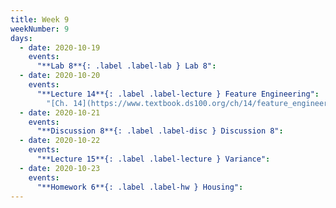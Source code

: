 ```yaml
---
title: Week 9
weekNumber: 9
days:
  - date: 2020-10-19
    events:
      "**Lab 8**{: .label .label-lab } Lab 8":
  - date: 2020-10-20
    events:
      "**Lecture 14**{: .label .label-lecture } Feature Engineering":
        "[Ch. 14](https://www.textbook.ds100.org/ch/14/feature_engineering.html)"
  - date: 2020-10-21
    events:
      "**Discussion 8**{: .label .label-disc } Discussion 8":
  - date: 2020-10-22
    events:
      "**Lecture 15**{: .label .label-lecture } Variance":
  - date: 2020-10-23
    events:
      "**Homework 6**{: .label .label-hw } Housing":
---
```

